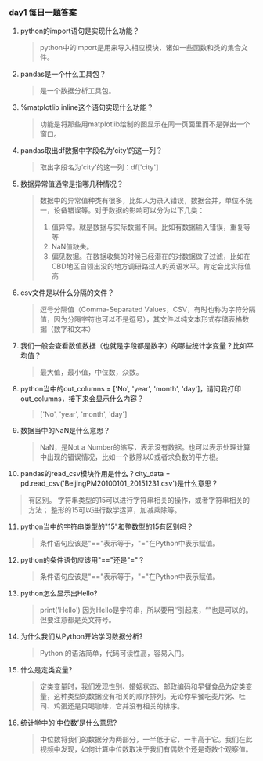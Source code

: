 ### day1 每日一题答案

1. python的import语句是实现什么功能？

   > python中的import是用来导入相应模块，诸如一些函数和类的集合文件。

2. pandas是一个什么工具包？

   > 是一个数据分析工具包。

3. %matplotlib inline这个语句实现什么功能？

   > 功能是将那些用matplotlib绘制的图显示在同一页面里而不是弹出一个窗口。

4. pandas取出df数据中字段名为‘city’的这一列？

   > 取出字段名为‘city’的这一列：df['city']

5. 数据异常值通常是指哪几种情况？

   > 数据中的异常值种类有很多，比如人为录入错误，数据合并，单位不统一，设备错误等。对于数据的影响可以分为以下几类：
   >
   > 1. 值异常。就是数据与实际数据不同。比如有数据输入错误，重复等等
   > 2. NaN值缺失。
   > 3. 偏见数据。在数据收集的时候已经潜在的对数据做了过滤，比如在CBD地区白领出没的地方调研路过人的英语水平。肯定会比实际值高

6. csv文件是以什么分隔的文件？

   > 逗号分隔值（Comma-Separated Values，CSV，有时也称为字符分隔值，因为分隔字符也可以不是逗号），其文件以纯文本形式存储表格数据（数字和文本）

7. 我们一般会查看数值数据（也就是字段都是数字）的哪些统计学变量？比如平均值？

   > 最大值，最小值，中位数，众数。

8. python当中的out_columns = ['No', 'year', 'month', 'day']，请问我打印out_columns，接下来会显示什么内容？

   > ['No', 'year', 'month', 'day']

9. 数据当中的NaN是什么意思？

   > NaN，是Not a Number的缩写，表示没有数据。也可以表示处理计算中出现的错误情况，比如一个数除以0或者求负数的平方根。

10. pandas的read_csv模块作用是什么？city_data = pd.read_csv('BeijingPM20100101_20151231.csv')是什么意思？

   > 有区别。
   > 字符串类型的15可以进行字符串相关的操作，或者字符串相关的方法；
   > 整形的15可以进行数学运算，加减乘除等。

11. python当中的字符串类型的"15"和整数型的15有区别吗？

    > 条件语句应该是"=="表示等于，"="在Python中表示赋值。

12. python的条件语句应该用"=="还是"="？

    > 条件语句应该是"=="表示等于，"="在Python中表示赋值。

13. python怎么显示出Hello?

    > print('Hello') 因为Hello是字符串，所以要用‘’引起来，“”也是可以的。但要注意都是英文符号。

14. 为什么我们从Python开始学习数据分析?

    > Python 的语法简单，代码可读性高，容易入门。

15. 什么是定类变量?

    > 定类变量时，我们发现性别、婚姻状态、邮政编码和早餐食品为定类变量，这种类型的数据没有相关的顺序排列。无论你早餐吃麦片粥、吐司、鸡蛋还是只喝咖啡，它并没有相关的排序。

16. 统计学中的‘中位数’是什么意思?

    > 中位数将我们的数据分为两部分，一半低于它，一半高于它。我们在此视频中发现，如何计算中位数取决于我们有偶数个还是奇数个观察值。
